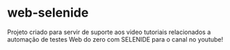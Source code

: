 # web-selenide
Projeto criado para servir de suporte aos video tutoriais relacionados a automação de testes Web do zero com SELENIDE para o canal no youtube!
